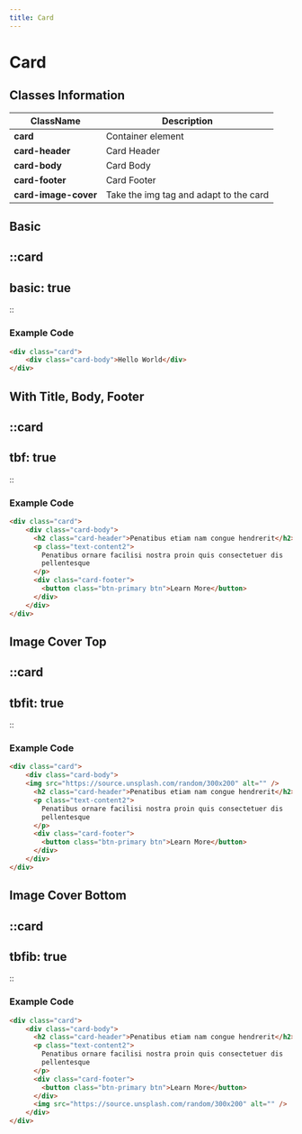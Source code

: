 ```yaml
---
title: Card
---
```


# Card

## Classes Information

| ClassName            | Description                            |
| -------------------- | -------------------------------------- |
| **card**             | Container element                      |
| **card-header**      | Card Header                            |
| **card-body**        | Card Body                              |
| **card-footer**      | Card Footer                            |
| **card-image-cover** | Take the img tag and adapt to the card |

## Basic

::card
---
basic: true
---
::

### Example Code
```html [html]
<div class="card">
	<div class="card-body">Hello World</div>
</div>
```

## With Title, Body, Footer

::card
---
tbf: true
---
::

### Example Code
```html [html]
<div class="card">
	<div class="card-body">
      <h2 class="card-header">Penatibus etiam nam congue hendrerit</h2>
      <p class="text-content2">
        Penatibus ornare facilisi nostra proin quis consectetuer dis
        pellentesque
      </p>
      <div class="card-footer">
        <button class="btn-primary btn">Learn More</button>
      </div>
    </div>
</div>
```

## Image Cover Top

::card
---
tbfit: true
---
::

### Example Code
```html [html]
<div class="card">
	<div class="card-body">
    <img src="https://source.unsplash.com/random/300x200" alt="" />
      <h2 class="card-header">Penatibus etiam nam congue hendrerit</h2>
      <p class="text-content2">
        Penatibus ornare facilisi nostra proin quis consectetuer dis
        pellentesque
      </p>
      <div class="card-footer">
        <button class="btn-primary btn">Learn More</button>
      </div>
    </div>
</div>
```
## Image Cover Bottom

::card
---
tbfib: true
---
::

### Example Code
```html [html]
<div class="card">
	<div class="card-body">
      <h2 class="card-header">Penatibus etiam nam congue hendrerit</h2>
      <p class="text-content2">
        Penatibus ornare facilisi nostra proin quis consectetuer dis
        pellentesque
      </p>
      <div class="card-footer">
        <button class="btn-primary btn">Learn More</button>
      </div>
      <img src="https://source.unsplash.com/random/300x200" alt="" />
    </div>
</div>
```